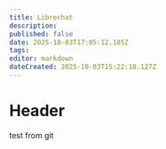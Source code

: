 ```yaml
---
title: Librechat
description: 
published: false
date: 2025-10-03T17:05:12.185Z
tags: 
editor: markdown
dateCreated: 2025-10-03T15:22:18.127Z
---
```


# Header
test from git
